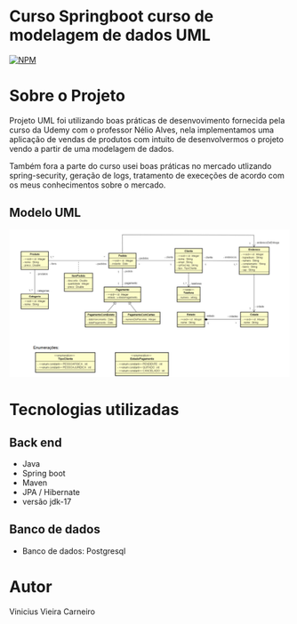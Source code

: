 # Curso Springboot curso de modelagem de dados UML

[![NPM](https://img.shields.io/npm/l/react)](https://github.com/Vinicius-Vieira-95/curso-uml/blob/main/LICENSE)

# Sobre o Projeto

Projeto UML foi utilizando boas práticas de desenvovimento fornecida pela curso da Udemy com o professor Nélio Alves, nela implementamos uma aplicação de vendas de produtos com intuito de desenvolvermos o projeto
vendo a partir de uma modelagem de dados.

Também fora a parte do curso usei boas práticas no mercado utlizando spring-security, geração de logs, tratamento de execeções de acordo com os meus conhecimentos sobre o mercado.

## Modelo UML 

![Modelos de Dados](https://github.com/Vinicius-Vieira-95/imagens-figuras/blob/main/projeto-uml/projeto-uml.png)

# Tecnologias utilizadas
## Back end
- Java
- Spring boot
- Maven 
- JPA / Hibernate
- versão jdk-17

## Banco de dados
- Banco de dados: Postgresql

# Autor

Vinicius Vieira Carneiro

